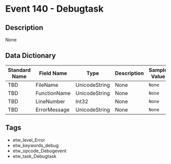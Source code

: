 # Event 140 - Debugtask

## Description
None

## Data Dictionary
|Standard Name|Field Name|Type|Description|Sample Value|
|---|---|---|---|---|
|TBD|FileName|UnicodeString|None|`None`|
|TBD|FunctionName|UnicodeString|None|`None`|
|TBD|LineNumber|Int32|None|`None`|
|TBD|ErrorMessage|UnicodeString|None|`None`|

## Tags
* etw_level_Error
* etw_keywords_debug
* etw_opcode_Debugevent
* etw_task_Debugtask